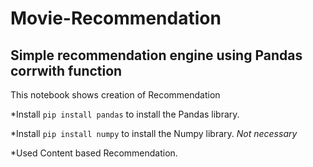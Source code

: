 # Movie-Recommendation
## Simple recommendation engine using Pandas corrwith function

This notebook shows creation of Recommendation 

*Install `pip install pandas` to install the Pandas library.

*Install `pip install numpy` to install the Numpy library. *Not necessary*

*Used Content based Recommendation.

